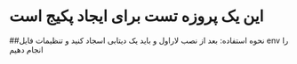 # این یک پروزه تست برای ایجاد پکیج است 
##نحوه استفاده:
بعد از نصب لاراول و باید یک دیتابی اسجاد کنید و تنظیمات فایل env  را انجام دهیم 
